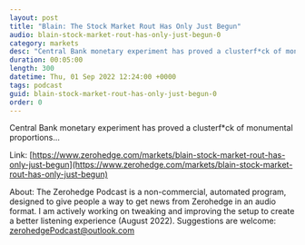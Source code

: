 ```yaml
---
layout: post
title: "Blain: The Stock Market Rout Has Only Just Begun"
audio: blain-stock-market-rout-has-only-just-begun-0
category: markets
desc: "Central Bank monetary experiment has proved a clusterf*ck of monumental proportions..."
duration: 00:05:00
length: 300
datetime: Thu, 01 Sep 2022 12:24:00 +0000
tags: podcast
guid: blain-stock-market-rout-has-only-just-begun-0
order: 0
---
```

Central Bank monetary experiment has proved a clusterf*ck of monumental proportions...

Link: [https://www.zerohedge.com/markets/blain-stock-market-rout-has-only-just-begun](https://www.zerohedge.com/markets/blain-stock-market-rout-has-only-just-begun)

About: The Zerohedge Podcast is a non-commercial, automated program, designed to give people a way to get news from Zerohedge in an audio format.  I am actively working on tweaking and improving the setup to create a better listening experience (August 2022).  Suggestions are welcome: [zerohedgePodcast@outlook.com](mailto:zerohedgePodcast@outlook.com)